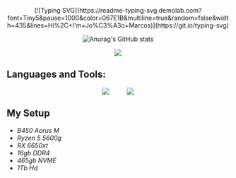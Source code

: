 <div align="center">
[![Typing SVG](https://readme-typing-svg.demolab.com?font=Tiny5&pause=1000&color=067E1B&multiline=true&random=false&width=435&lines=Hi%2C+I'm+Jo%C3%A3o+Marcos)](https://git.io/typing-svg)


![Anurag's GitHub stats](https://github-readme-stats.vercel.app/api?username=jjoaom&show_icons=true&hide_border=true&bg_color=00000000&title_color=067E1BFF&icon_color=067E1BFF&text_color=067E1BFF)
</div>


<div align="center">
  <a href="https://www.linkedin.com/in/jjoaom/" target="_blank">
    <img src="https://img.shields.io/badge/-LinkedIn-077f1c?style=for-the-badge&logo=linkedin&logoColor=white" target="_blank">
  </a> 
</div>


## Languages and Tools:

<div align="center" style="display: flex; justify-content: center;">

  <div style="margin: 0 20px; text-align: center;">
    <a href="https://skillicons.dev">
      <img src="https://skillicons.dev/icons?i=html,css,js,bootstrap,jquery,react,sass&theme=light&iconcolor=067E1B" />
    </a>
  </div>

  <div style="margin: 0 20px; text-align: center;">
    <a href="https://skillicons.dev">
      <img src="https://skillicons.dev/icons?i=php,mysql,c,cpp,linux,git&theme=light&iconcolor=067E1B" />
    </a>
  </div>

</div>







## My Setup
- *B450 Aorus M*
- *Ryzen 5 5600g*
- *RX 6650xt*
- *16gb DDR4*
- *465gb NVME*
- *1Tb Hd*
